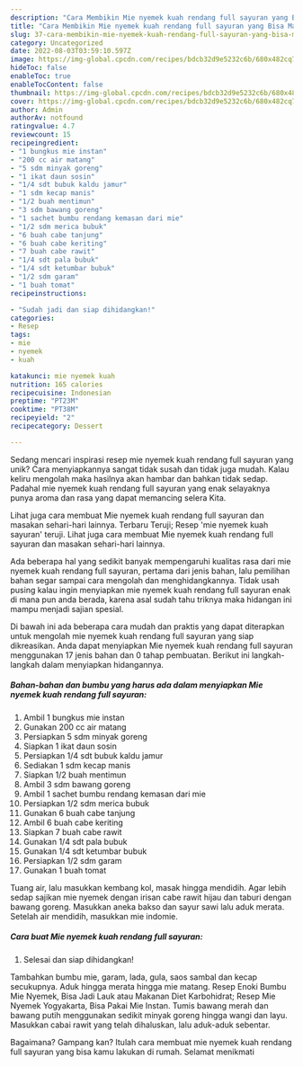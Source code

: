 ```yaml
---
description: "Cara Membikin Mie nyemek kuah rendang full sayuran yang Bisa Manjain Lidah"
title: "Cara Membikin Mie nyemek kuah rendang full sayuran yang Bisa Manjain Lidah"
slug: 37-cara-membikin-mie-nyemek-kuah-rendang-full-sayuran-yang-bisa-manjain-lidah
category: Uncategorized
date: 2022-08-03T03:59:10.597Z
image: https://img-global.cpcdn.com/recipes/bdcb32d9e5232c6b/680x482cq70/mie-nyemek-kuah-rendang-full-sayuran-foto-resep-utama.jpg
hideToc: false
enableToc: true
enableTocContent: false
thumbnail: https://img-global.cpcdn.com/recipes/bdcb32d9e5232c6b/680x482cq70/mie-nyemek-kuah-rendang-full-sayuran-foto-resep-utama.jpg
cover: https://img-global.cpcdn.com/recipes/bdcb32d9e5232c6b/680x482cq70/mie-nyemek-kuah-rendang-full-sayuran-foto-resep-utama.jpg
author: Admin
authorAv: notfound
ratingvalue: 4.7
reviewcount: 15
recipeingredient:
- "1 bungkus mie instan"
- "200 cc air matang"
- "5 sdm minyak goreng"
- "1 ikat daun sosin"
- "1/4 sdt bubuk kaldu jamur"
- "1 sdm kecap manis"
- "1/2 buah mentimun"
- "3 sdm bawang goreng"
- "1 sachet bumbu rendang kemasan dari mie"
- "1/2 sdm merica bubuk"
- "6 buah cabe tanjung"
- "6 buah cabe keriting"
- "7 buah cabe rawit"
- "1/4 sdt pala bubuk"
- "1/4 sdt ketumbar bubuk"
- "1/2 sdm garam"
- "1 buah tomat"
recipeinstructions:

- "Sudah jadi dan siap dihidangkan!"
categories:
- Resep
tags:
- mie
- nyemek
- kuah

katakunci: mie nyemek kuah 
nutrition: 165 calories
recipecuisine: Indonesian
preptime: "PT23M"
cooktime: "PT38M"
recipeyield: "2"
recipecategory: Dessert

---
```





Sedang mencari inspirasi resep mie nyemek kuah rendang full sayuran yang unik? Cara menyiapkannya sangat tidak susah dan tidak juga mudah. Kalau keliru mengolah maka hasilnya akan hambar dan bahkan tidak sedap. Padahal mie nyemek kuah rendang full sayuran yang enak selayaknya punya aroma dan rasa yang dapat memancing selera Kita.





Lihat juga cara membuat Mie nyemek kuah rendang full sayuran dan masakan sehari-hari lainnya. Terbaru Teruji; Resep &#39;mie nyemek kuah sayuran&#39; teruji. Lihat juga cara membuat Mie nyemek kuah rendang full sayuran dan masakan sehari-hari lainnya.

Ada beberapa hal yang sedikit banyak mempengaruhi kualitas rasa dari mie nyemek kuah rendang full sayuran, pertama dari jenis bahan, lalu pemilihan bahan segar sampai cara mengolah dan menghidangkannya. Tidak usah pusing kalau ingin menyiapkan mie nyemek kuah rendang full sayuran enak di mana pun anda berada, karena asal sudah tahu triknya maka hidangan ini mampu menjadi sajian spesial.






Di bawah ini ada beberapa cara mudah dan praktis yang dapat diterapkan untuk mengolah mie nyemek kuah rendang full sayuran yang siap dikreasikan. Anda dapat menyiapkan Mie nyemek kuah rendang full sayuran menggunakan 17 jenis bahan dan 0 tahap pembuatan. Berikut ini langkah-langkah dalam menyiapkan hidangannya.

<!--inarticleads1-->

##### Bahan-bahan dan bumbu yang harus ada dalam menyiapkan Mie nyemek kuah rendang full sayuran:

1. Ambil 1 bungkus mie instan
1. Gunakan 200 cc air matang
1. Persiapkan 5 sdm minyak goreng
1. Siapkan 1 ikat daun sosin
1. Persiapkan 1/4 sdt bubuk kaldu jamur
1. Sediakan 1 sdm kecap manis
1. Siapkan 1/2 buah mentimun
1. Ambil 3 sdm bawang goreng
1. Ambil 1 sachet bumbu rendang kemasan dari mie
1. Persiapkan 1/2 sdm merica bubuk
1. Gunakan 6 buah cabe tanjung
1. Ambil 6 buah cabe keriting
1. Siapkan 7 buah cabe rawit
1. Gunakan 1/4 sdt pala bubuk
1. Gunakan 1/4 sdt ketumbar bubuk
1. Persiapkan 1/2 sdm garam
1. Gunakan 1 buah tomat


Tuang air, lalu masukkan kembang kol, masak hingga mendidih. Agar lebih sedap sajikan mie nyemek dengan irisan cabe rawit hijau dan taburi dengan bawang goreng. Masukkan aneka bakso dan sayur sawi lalu aduk merata. Setelah air mendidih, masukkan mie indomie. 

<!--inarticleads2-->

##### Cara buat Mie nyemek kuah rendang full sayuran:


1. Selesai dan siap dihidangkan!

Tambahkan bumbu mie, garam, lada, gula, saos sambal dan kecap secukupnya. Aduk hingga merata hingga mie matang. Resep Enoki Bumbu Mie Nyemek, Bisa Jadi Lauk atau Makanan Diet Karbohidrat; Resep Mie Nyemek Yogyakarta, Bisa Pakai Mie Instan. Tumis bawang merah dan bawang putih menggunakan sedikit minyak goreng hingga wangi dan layu. Masukkan cabai rawit yang telah dihaluskan, lalu aduk-aduk sebentar. 

Bagaimana? Gampang kan? Itulah cara membuat mie nyemek kuah rendang full sayuran yang bisa kamu lakukan di rumah. Selamat menikmati
